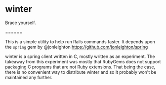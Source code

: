winter
======

Brace yourself.

======

This is a simple utility to help run Rails commands faster. It depends upon the
`spring` gem by @jonleighton https://github.com/jonleighton/spring

winter is a spring client written in C, mostly written as an experiment. The
takeaway from this experiment was mostly that RubyGems does not support packaging
C programs that are not Ruby extensions.  That being the case, there is no
convenient way to distribute winter and so it probably won't be maintained any
further.
